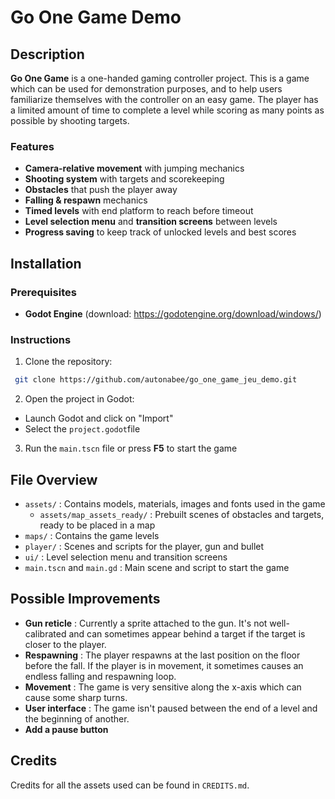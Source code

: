# Go One Game Demo

## Description

**Go One Game** is a one-handed gaming controller project. 
This is a game which can be used for demonstration purposes, and to help users familiarize themselves with the controller on an easy game.
The player has a limited amount of time to complete a level while scoring as many points as possible by shooting targets.

### Features

- **Camera-relative movement** with jumping mechanics
- **Shooting system** with targets and scorekeeping
- **Obstacles** that push the player away
- **Falling & respawn** mechanics
- **Timed levels** with end platform to reach before timeout
- **Level selection menu** and **transition screens** between levels
- **Progress saving** to keep track of unlocked levels and best scores

## Installation

### Prerequisites
- **Godot Engine** (download: https://godotengine.org/download/windows/)

### Instructions
1. Clone the repository:
```bash
 git clone https://github.com/autonabee/go_one_game_jeu_demo.git
```

2. Open the project in Godot: 
- Launch Godot and click on "Import"
- Select the `project.godot`file

3. Run the `main.tscn` file or press **F5** to start the game

## File Overview

- `assets/` : Contains models, materials, images and fonts used in the game
    - `assets/map_assets_ready/` : Prebuilt scenes of obstacles and targets, ready to be placed in a map
- `maps/` : Contains the game levels
- `player/` : Scenes and scripts for the player, gun and bullet 
- `ui/` : Level selection menu and transition screens
- `main.tscn` and `main.gd` : Main scene and script to start the game

## Possible Improvements

- **Gun reticle** : Currently a sprite attached to the gun. It's not well-calibrated and can sometimes appear behind a target if the target is closer to the player.
- **Respawning** : The player respawns at the last position on the floor before the fall. If the player is in movement, it sometimes causes an endless falling and respawning loop.
- **Movement** : The game is very sensitive along the x-axis which can cause some sharp turns.
- **User interface** : The game isn't paused between the end of a level and the beginning of another.
- **Add a pause button**

## Credits

Credits for all the assets used can be found in `CREDITS.md`.

